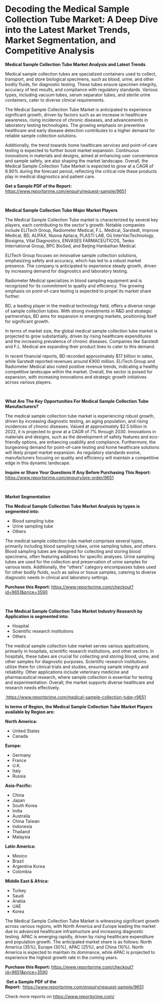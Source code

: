 <p><h1>Decoding the Medical Sample Collection Tube Market: A Deep Dive into the Latest Market Trends, Market Segmentation, and Competitive Analysis</h1></p><p><strong>Medical Sample Collection Tube Market Analysis and Latest Trends</strong></p>
<p><p>Medical sample collection tubes are specialized containers used to collect, transport, and store biological specimens, such as blood, urine, and other bodily fluids, for diagnostic testing. These tubes ensure specimen integrity, accuracy of test results, and compliance with regulatory standards. Various types, including vacuum tubes, serum separator tubes, and sterile urine containers, cater to diverse clinical requirements.</p><p>The Medical Sample Collection Tube Market is anticipated to experience significant growth, driven by factors such as an increase in healthcare awareness, rising incidence of chronic diseases, and advancements in laboratory testing technologies. The growing emphasis on preventive healthcare and early disease detection contributes to a higher demand for reliable sample collection solutions. </p><p>Additionally, the trend towards home healthcare services and point-of-care testing is expected to further boost market expansion. Continuous innovations in materials and designs, aimed at enhancing user convenience and sample safety, are also shaping the market landscape. Overall, the Medical Sample Collection Tube Market is expected to grow at a CAGR of 8.90% during the forecast period, reflecting the critical role these products play in medical diagnostics and patient care.</p></p>
<p><strong>Get a Sample PDF of the Report:&nbsp;</strong> <a href="https://www.reportprime.com/enquiry/request-sample/9651?utm_campaign=3537&utm_medium=2&utm_source=Github&utm_content=ia&utm_term=20032025&utm_id=medical-sample-collection-tube">https://www.reportprime.com/enquiry/request-sample/9651</a></p>
<p>&nbsp;</p>
<p><strong>Medical Sample Collection Tube Major Market Players</strong></p>
<p><p>The Medical Sample Collection Tube market is characterized by several key players, each contributing to the sector's growth. Notable companies include ELITech Group, Radiometer Medical, F.L. Medical, Sarstedt, Improve Medical, BD, ALIFAX, Nuova Aptaca, PLASTI LAB, Oü InterVacTechnology, Biosigma, Vital Diagnostics, ENVASES FARMACEUTICOS, Tenko International Group, BPC BioSed, and Beijing Hanbaihan Medical.</p><p>ELITech Group focuses on innovative sample collection solutions, emphasizing safety and accuracy, which has led to a robust market presence. The company is anticipated to experience steady growth, driven by increasing demand for diagnostics and laboratory testing.</p><p>Radiometer Medical specializes in blood sampling equipment and is recognized for its commitment to quality and efficiency. The growing emphasis on point-of-care testing is expected to propel its market share further.</p><p>BD, a leading player in the medical technology field, offers a diverse range of sample collection tubes. With strong investments in R&D and strategic partnerships, BD aims for expansion in emerging markets, positioning itself for significant growth.</p><p>In terms of market size, the global medical sample collection tube market is projected to grow substantially, driven by rising healthcare expenditures and the increasing prevalence of chronic diseases. Companies like Sarstedt and F.L. Medical are expanding their product lines to cater to this demand.</p><p>In recent financial reports, BD recorded approximately $17 billion in sales, while Sarstedt reported revenues around €900 million. ELITech Group and Radiometer Medical also noted positive revenue trends, indicating a healthy competitive landscape within the market. Overall, the sector is poised for expansion, with increasing innovations and strategic growth initiatives across various players.</p></p>
<p>&nbsp;</p>
<p><strong>What Are The Key Opportunities For Medical Sample Collection Tube Manufacturers?</strong></p>
<p><p>The medical sample collection tube market is experiencing robust growth, driven by increasing diagnostic testing, an aging population, and rising incidences of chronic diseases. Valued at approximately $2.5 billion in 2022, it is projected to grow at a CAGR of 7% through 2030. Innovations in materials and designs, such as the development of safety features and eco-friendly options, are enhancing usability and compliance. Furthermore, the burgeoning demand for point-of-care testing and home healthcare solutions will likely propel market expansion. As regulatory standards evolve, manufacturers focusing on quality and efficiency will maintain a competitive edge in this dynamic landscape.</p></p>
<p><strong>Inquire or Share Your Questions If Any Before Purchasing This Report:</strong> <a href="https://www.reportprime.com/enquiry/pre-order/9651?utm_campaign=3537&utm_medium=2&utm_source=Github&utm_content=ia&utm_term=20032025&utm_id=medical-sample-collection-tube">https://www.reportprime.com/enquiry/pre-order/9651</a></p>
<p>&nbsp;</p>
<p><strong>Market Segmentation</strong></p>
<p><strong>The Medical Sample Collection Tube Market Analysis by types is segmented into:</strong></p>
<p><ul><li>Blood sampling tube</li><li>Urine sampling tube</li><li>Others</li></ul></p>
<p><p>The medical sample collection tube market comprises several types, primarily including blood sampling tubes, urine sampling tubes, and others. Blood sampling tubes are designed for collecting and storing blood specimens, often featuring additives for specific analyses. Urine sampling tubes are used for the collection and preservation of urine samples for various tests. Additionally, the "others" category encompasses tubes used for other bodily fluids, such as saliva or tissue samples, catering to diverse diagnostic needs in clinical and laboratory settings.</p></p>
<p><strong>Purchase this Report:&nbsp;</strong><a href="https://www.reportprime.com/checkout?id=9651&price=3590&utm_campaign=3537&utm_medium=2&utm_source=Github&utm_content=ia&utm_term=20032025&utm_id=medical-sample-collection-tube">https://www.reportprime.com/checkout?id=9651&price=3590</a></p>
<p>&nbsp;</p>
<p><strong>The Medical Sample Collection Tube Market Industry Research by Application is segmented into:</strong></p>
<p><ul><li>Hospital</li><li>Scientific research institutions</li><li>Others</li></ul></p>
<p><p>The medical sample collection tube market serves various applications, primarily in hospitals, scientific research institutions, and other sectors. In hospitals, these tubes are crucial for collecting and storing blood, urine, and other samples for diagnostic purposes. Scientific research institutions utilize them for clinical trials and studies, ensuring sample integrity and reliability. Other applications include veterinary medicine and pharmaceutical research, where sample collection is essential for testing and experimentation. Overall, the market supports diverse healthcare and research needs effectively.</p></p>
<p><a href="https://www.reportprime.com/medical-sample-collection-tube-r9651?utm_campaign=3537&utm_medium=2&utm_source=Github&utm_content=ia&utm_term=20032025&utm_id=medical-sample-collection-tube">&nbsp;https://www.reportprime.com/medical-sample-collection-tube-r9651</a></p>
<p><strong>In terms of Region, the Medical Sample Collection Tube Market Players available by Region are:</strong></p>
<p>
    <p> <strong> North America: </strong>
        <ul>
            <li>United States</li>
            <li>Canada</li>
        </ul>
        </p> 
    <p> <strong> Europe: </strong>
        <ul>
            <li>Germany</li>
            <li>France</li>
            <li>U.K.</li>
            <li>Italy</li>
            <li>Russia</li>
        </ul>
        </p> 
    <p> <strong> Asia-Pacific: </strong>
        <ul>
            <li>China</li>
            <li>Japan</li>
            <li>South Korea</li>
            <li>India</li>
            <li>Australia</li>
            <li>China Taiwan</li>
            <li>Indonesia</li>
            <li>Thailand</li>
            <li>Malaysia</li>
        </ul>
        </p> 
    <p> <strong> Latin America: </strong>
        <ul>
            <li>Mexico</li>
            <li>Brazil</li>
            <li>Argentina Korea</li>
            <li>Colombia</li>
        </ul>
        </p> 
    <p> <strong> Middle East & Africa: </strong>
        <ul>
            <li>Turkey</li>
            <li>Saudi</li>
            <li>Arabia</li>
            <li>UAE</li>
            <li>Korea</li>
        </ul>
    </p>
    </p>
<p><p>The Medical Sample Collection Tube Market is witnessing significant growth across various regions, with North America and Europe leading the market due to advanced healthcare infrastructure and increasing diagnostic testing. APAC is emerging rapidly, driven by rising healthcare expenditure and population growth. The anticipated market share is as follows: North America (35%), Europe (30%), APAC (25%), and China (10%). North America is expected to maintain its dominance, while APAC is projected to experience the highest growth rate in the coming years.</p></p>
<p><strong>Purchase this Report: </strong><a href="https://www.reportprime.com/checkout?id=9651&price=3590&utm_campaign=3537&utm_medium=2&utm_source=Github&utm_content=ia&utm_term=20032025&utm_id=medical-sample-collection-tube">https://www.reportprime.com/checkout?id=9651&price=3590</a></p>
<p>&nbsp;<strong>Get a Sample PDF of the Report:&nbsp;&nbsp;</strong><a href="https://www.reportprime.com/enquiry/request-sample/9651?utm_campaign=3537&utm_medium=2&utm_source=Github&utm_content=ia&utm_term=20032025&utm_id=medical-sample-collection-tube">https://www.reportprime.com/enquiry/request-sample/9651</a></p>
<p><strong></strong></p>
<p>Check more reports on <a href="https://www.reportprime.com/?utm_campaign=3537&utm_medium=2&utm_source=Github&utm_content=ia&utm_term=20032025&utm_id=medical-sample-collection-tube">https://www.reportprime.com/</a></p>